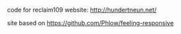 code for reclaim109 website: http://hundertneun.net/

site based on https://github.com/Phlow/feeling-responsive
